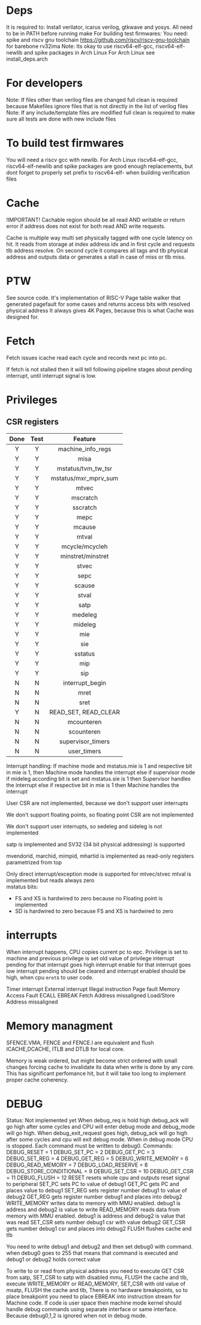 # Deps
It is required to: Install verilator, icarus verilog, gtkwave and yosys. All need to be in PATH before running make
For building test firmwares: You need: spike and riscv gnu toolchain https://github.com/riscv/riscv-gnu-toolchain for barebone rv32ima
Note: Its okay to use riscv64-elf-gcc, riscv64-elf-newlib and spike packages in Arch Linux
For Arch Linux see install_deps.arch

# For developers
Note: If files other than verilog files are changed full clean is required because Makefiles ignore files that is not directly in the list of verilog files
Note: If any include/template files are modified full clean is required to make sure all tests are done with new include files

# To build test firmwares
You will need a riscv gcc with newlib. For Arch Linux riscv64-elf-gcc, riscv64-elf-newlib and spike packages are good enough replacements, but dont forget to properly set prefix to riscv64-elf- when building verification files


# Cache
!IMPORTANT! Cachable region should be all read AND writable or return error if address does not exist for both read AND write requests.

Cache is multiple way multi set physically tagged with one cycle latency on hit.
It reads from storage at index address idx and in first cycle and requests tlb address resolve.
On second cycle it compares all tags and tlb physical address and outputs data or generates a stall in case of miss or tlb miss.

# PTW
See source code. It's implementation of RISC-V Page table walker that generated pagefault for some cases and returns access bits with resolved physical address 
It always gives 4K Pages, because this is what Cache was designed for.


# Fetch
Fetch issues icache read each cycle and records next pc into pc.

If fetch is not stalled then it will tell following pipeline stages about pending interrupt, until interrupt signal is low.


# Privileges

## CSR registers

|Done   |Test   |Feature             |
|:-----:|:-----:|:------------------:|
|Y      |Y      |machine_info_regs   |
|Y      |Y      |misa                |
|Y      |Y      |mstatus/tvm_tw_tsr  |
|Y      |Y      |mstatus/mxr_mprv_sum|
|Y      |Y      |mtvec               |
|Y      |Y      |mscratch            |
|Y      |Y      |sscratch            |
|Y      |Y      |mepc                |
|Y      |Y      |mcause              |
|Y      |Y      |mtval               |
|Y      |Y      |mcycle/mcycleh      |
|Y      |Y      |minstret/minstret   |
|Y      |Y      |stvec               |
|Y      |Y      |sepc                |
|Y      |Y      |scause              |
|Y      |Y      |stval               |
|Y      |Y      |satp                |
|Y      |Y      |medeleg             |
|Y      |Y      |mideleg             |
|Y      |Y      |mie                 |
|Y      |Y      |sie                 |
|Y      |Y      |sstatus             |
|Y      |Y      |mip                 |
|Y      |Y      |sip                 |
|N      |N      |interrupt_begin     |
|N      |N      |mret                |
|N      |N      |sret                |
|Y      |N      |READ_SET, READ_CLEAR|
|N      |N      |mcounteren          |
|N      |N      |scounteren          |
|N      |N      |supervisor_timers   |
|N      |N      |user_timers         |


Interrupt handling:
If machine mode and mstatus.mie is 1 and respective bit in mie is 1, then Machine mode handles the interrupt
else if supervisor mode 
	if mideleg according bit is set and mstatus.sie is 1 then Supervisor handles the interrupt
	else if respective bit in mie is 1 then Machine handles the interrupt

User CSR are not implemented, because we don't support user interrupts

We don't support floating points, so floating point CSR are not implemented

We don't support user interrupts, so sedeleg and sideleg is not implemented

satp is implemented and SV32 (34 bit physical addressing) is supported  

mvendorid, marchid, mimpid, mhartid is implemented as read-only registers parametrized from top

Only direct interrupt/exception mode is supported for mtvec/stvec
mtval is implemented but reads always zero   
mstatus bits:  
* FS and XS is hardwired to zero because no Floating point is implemented  
* SD is hardwired to zero because FS and XS is hardwired to zero  


# interrupts
When interrupt happens, CPU copies current pc to epc.
Privilege is set to machine and previous privilege is set old value of privilege
interrupt pending for that interrupt goes high
interrupt enable for that interrupt goes low
interrupt pending should be cleared and interrupt enabled should be high, when cpu `mret`s to user code.

Timer interrupt
External interrupt
Illegal instruction
Page fault
Memory Access Fault
ECALL
EBREAK
Fetch Address missaligned
Load/Store Address missaligned


# Memory managment
SFENCE.VMA, FENCE and FENCE.I are equivalent and flush ICACHE,DCACHE, ITLB and DTLB for local core.

Memory is weak ordered, but might become strict ordered with small changes forcing cache to invalidate its data when write is done by any core. This has significant perfomance hit, but it will take too long to implement proper cache coherency.

# DEBUG
Status: Not implemented yet
When debug_req is hold high debug_ack will go high after some cycles
and CPU will enter debug mode and debug_mode will go high.
When debug_exit_request goes high, debug_ack will go high after some cycles and cpu will exit debug mode.
When in debug mode CPU is stopped.
Each command must be written to debug0.
Commands:
	DEBUG_RESET = 1
	DEBUG_SET_PC = 2
	DEBUG_GET_PC = 3
	DEBUG_SET_REG = 4
	DEBUG_GET_REG = 5
	DEBUG_WRITE_MEMORY = 6
	DEBUG_READ_MEMORY = 7
	DEBUG_LOAD_RESERVE = 8
	DEBUG_STORE_CONDITIONAL = 9
	DEBUG_SET_CSR = 10
	DEBUG_GET_CSR = 11
	DEBUG_FLUSH = 12
RESET resets whole cpu and outputs reset signal to peripheral
SET_PC sets PC to value of debug1
GET_PC gets PC and places value to debug1
SET_REG sets register number debug1 to value of debug2
GET_REG gets register number debug1 and places into debug2
WRITE_MEMORY writes data to memory with MMU enabled. debug1 is address and debug2 is value to write
READ_MEMORY reads data from memory with MMU enabled. debug1 is address and debug2 is value that was read
SET_CSR sets number debug1 csr with value debug2
GET_CSR gets number debug1 csr and places into debug2
FLUSH flushes cache and tlb

You need to write debug1 and debug2 and then set debug0 with command.
	when debug0 goes to 255 that means that command is executed and debug1 or debug2 holds correct value

To write to or read from physical address you need to execute
	GET CSR from satp,
	SET_CSR to satp with disabled mmu,
	FLUSH the cache and tlb,
	execute WRITE_MEMORY or READ_MEMORY,
	SET_CSR with old value of msatp,
	FLUSH the cache and tlb,
There is no hardware breakpoints, so to place breakpoint you need to place EBREAK into instruction stream for Machine code.
If code is user space then machine mode kernel should handle debug commands using separate interface or same interface. Because debug0,1,2 is ignored when not in debug mode.

	


